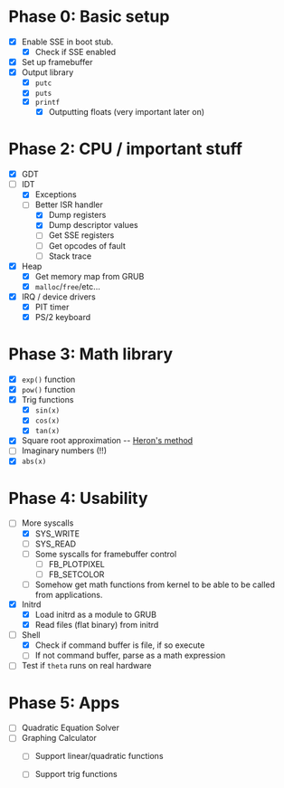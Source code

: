 # Phase 0: Basic setup
- [X] Enable SSE in boot stub.
    - [X] Check if SSE enabled
- [X] Set up framebuffer
- [X] Output library
  - [X] `putc`
  - [X] `puts`
  - [X] `printf`
    - [X] Outputting floats (very important later on)

# Phase 2: CPU / important stuff
- [X] GDT
- [ ] IDT
  - [X] Exceptions
  - [ ] Better ISR handler
    - [X] Dump registers
    - [X] Dump descriptor values
    - [ ] Get SSE registers
    - [ ] Get opcodes of fault
    - [ ] Stack trace
- [X] Heap
  - [X] Get memory map from GRUB
  - [X] `malloc`/`free`/etc...
- [X] IRQ / device drivers
  - [X] PIT timer
  - [X] PS/2 keyboard

# Phase 3: Math library
- [X] `exp()` function
- [X] `pow()` function
- [X] Trig functions
    - [X] `sin(x)`
    - [X] `cos(x)`
    - [X] `tan(x)`
- [X] Square root approximation -- [Heron's method](https://en.wikipedia.org/wiki/Methods_of_computing_square_roots#Heron's_method)
- [ ] Imaginary numbers (!!)
- [X] `abs(x)`

# Phase 4: Usability
- [ ] More syscalls
    - [X] SYS\_WRITE
    - [ ] SYS\_READ
    - [ ] Some syscalls for framebuffer control
        - [ ] FB\_PLOTPIXEL
        - [ ] FB\_SETCOLOR
    - [ ] Somehow get math functions from kernel to be able to be called from applications.
- [X] Initrd
    - [X] Load initrd as a module to GRUB
    - [X] Read files (flat binary) from initrd
- [ ] Shell
    - [X] Check if command buffer is file, if so execute
    - [ ] If not command buffer, parse as a math expression
- [ ] Test if `theta` runs on real hardware

# Phase 5: Apps
- [ ] Quadratic Equation Solver
- [ ] Graphing Calculator
    - [ ] Support linear/quadratic functions
    - [ ] Support trig functions

